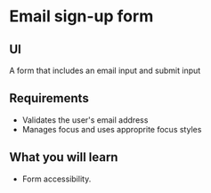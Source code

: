 # Email sign-up form

## UI

A form that includes an email input and submit input

## Requirements

- Validates the user's email address
- Manages focus and uses approprite focus styles

## What you will learn

- Form accessibility.
